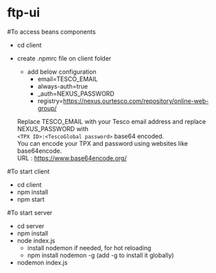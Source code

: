 # ftp-ui

#To access beans components

- cd client
- create .npmrc file on client folder
    - add below configuration
        - email=TESCO_EMAIL
        - always-auth=true
        - _auth=NEXUS_PASSWORD
        - registry=https://nexus.ourtesco.com/repository/online-web-group/

    Replace TESCO_EMAIL with your Tesco email address and replace NEXUS_PASSWORD with <br />
    `<TPX ID>:<TescoGlobal password>` base64 encoded. <br/>
    You can encode your TPX and password using websites like base64encode. <br/>
    URL : https://www.base64encode.org/

#To start client

- cd client
- npm install
- npm start

#To start server

- cd server
- npm install
- node index.js
    - install nodemon if needed, for hot reloading
    - npm install nodemon -g (add -g to install it globally)
- nodemon index.js
